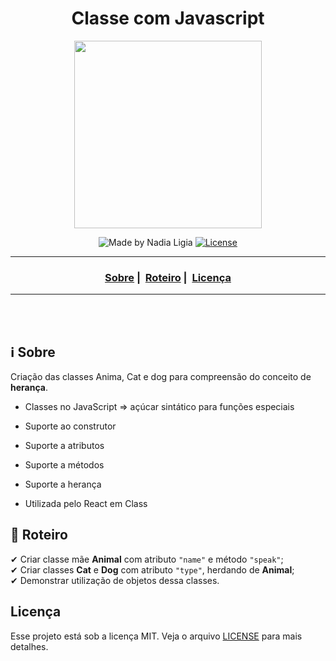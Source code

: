 <h1 align="center">Classe com Javascript</h1>
<p align="center">
  <img src="../../assets/logo.jpeg" width="300" heigth="300">
</p>


<p align="center">
  <img alt="Made by Nadia Ligia" src="https://img.shields.io/badge/made%20by-Nadia%20Ligia-informational">
  
  <a href="license.md">
  <img alt="License" src="https://img.shields.io/badge/License-MIT-informational">
  </a>
</p>

___

<h3 align="center">
  <a href="#information_source-sobre">Sobre</a>&nbsp;|&nbsp;
  <a href="#book-especificações">Roteiro</a>&nbsp;|&nbsp;
  <a href="#licença">Licença</a>
</h3>

___

<br>
<br>

## ℹ️ Sobre

Criação das classes Anima, Cat e dog para compreensão do conceito de **herança**.

- Classes no JavaScript => açúcar sintático para funções especiais

- Suporte ao construtor

- Suporte a atributos

- Suporte a métodos

- Suporte a herança

- Utilizada pelo React em Class


## 📖 Roteiro

✔ Criar classe mãe **Animal** com atributo `"name"` e método `"speak"`;<br>
✔ Criar classes **Cat** e **Dog** com atributo `"type"`, herdando de **Animal**;<br>
✔ Demonstrar utilização de objetos dessa classes.<br>

## Licença 
Esse projeto está sob a licença MIT. Veja o arquivo [LICENSE](../../LICENSE) para mais detalhes.
